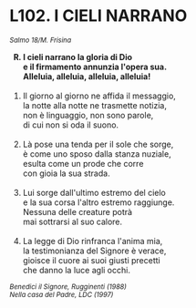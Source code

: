 # L102. I CIELI NARRANO

<sub><i>Salmo 18/M. Frisina</i></sub>
<ol>
	<b><li type="A" value="18">I cieli narrano la gloria di Dio<br>
		e il firmamento annunzia l'opera sua.<br>
		Alleluia, alleluia, alleluia, alleluia!</li></b><br>
	<li value="1">Il giorno al giorno ne affida il messaggio,<br>
		la notte alla notte ne trasmette notizia,<br>
		non è linguaggio, non sono parole,<br>
		di cui non si oda il suono.</li><br>
	<li>Là pose una tenda per il sole che sorge,<br>
		è come uno sposo dalla stanza nuziale,<br>
		esulta come un prode che corre<br>
		con gioia la sua strada.</li><br>
	<li>Lui sorge dall'ultimo estremo del cielo<br>
		e la sua corsa l'altro estremo raggiunge.<br>
		Nessuna delle creature potrà<br>
		mai sottrarsi al suo calore.</li><br>
	<li>La legge di Dio rinfranca l'anima mia,<br>
		la testimonianza del Signore è verace,<br>
		gioisce il cuore ai suoi giusti precetti<br>
		che danno la luce agli occhi.</li>
</ol>
<sub><i>Benedici il Signore, Rugginenti (1988)<br>Nella casa del Padre, LDC (1997)</i></sub>
